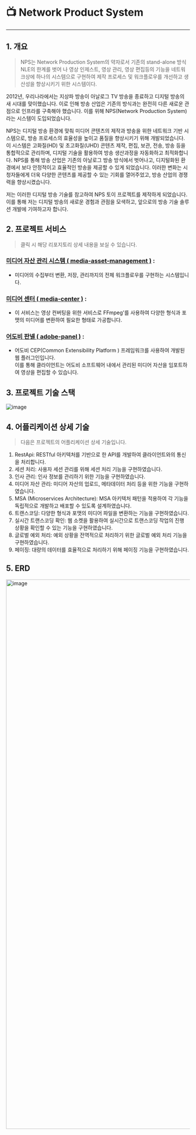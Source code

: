 <h1>📺 Network Product System</h1>

---

## 1. 개요
> NPS는 Network Production System의 약자로서 기존의 stand-alone 방식 NLE의 한계를 벗어 나 영상 인제스트, 영상 관리, 영상 편집등의 기능을 네트워크상에 하나의 시스템으로 구현하여 제작 프로세스 및 워크플로우를 개선하고 생산성을 향상시키기 위한 시스템이다.

2012년, 우리나라에서는 지상파 방송이 아날로그 TV 방송을 종료하고 디지털 방송의 새 시대를 맞이했습니다. 
이로 인해 방송 산업은 기존의 방식과는 완전히 다른 새로운 관점으로 인프라를 구축해야 했습니다. 
이를 위해 NPS(Network Production System)라는 시스템이 도입되었습니다.

NPS는 디지털 방송 환경에 맞춰 미디어 콘텐츠의 제작과 방송을 위한 네트워크 기반 시스템으로, 
방송 프로세스의 효율성을 높이고 품질을 향상시키기 위해 개발되었습니다. 
이 시스템은 고화질(HD) 및 초고화질(UHD) 콘텐츠 제작, 편집, 보관, 전송, 방송 등을 통합적으로 관리하며, 디지털 기술을 활용하여 방송 생산과정을 자동화하고 최적화합니다.
NPS를 통해 방송 산업은 기존의 아날로그 방송 방식에서 벗어나고, 디지털화된 환경에서 보다 안정적이고 효율적인 방송을 제공할 수 있게 되었습니다. 
이러한 변화는 시청자들에게 더욱 다양한 콘텐츠를 제공할 수 있는 기회를 열어주었고, 방송 산업의 경쟁력을 향상시켰습니다.

저는 이러한 디지털 방송 기술를 참고하여 NPS 토이 프로젝트를 제작하게 되었습니다.
이를 통해 저는 디지털 방송의 새로운 경험과 관점을 모색하고, 앞으로의 방송 기술 솔루션 개발에 기여하고자 합니다.

## 2. 프로젝트 서비스
> 클릭 시 해당 리포지토리 상세 내용을 보실 수 있습니다.

### [**미디어 자산 관리 시스템 ( media-asset-management )**](https://github.com/solarpark7346/media-asset-management) :
- 미디어의 수집부터 변환, 저장, 관리까지의 전체 워크플로우를 구현하는 시스템입니다.

### [**미디어 센터 ( media-center )**](https://github.com/solarpark7346/media-center) :
- 이 서비스는 영상 컨버팅을 위한 서비스로 FFmpeg'를 사용하여 다양한 형식과 포맷의 미디어를 변환하여 필요한 형태로 가공합니다.

### [**어도비 판넬 ( adobe-panel )**](https://github.com/solarpark7346/adobe-nps-panel) :
- 어도비 CEP(Common Extensibility Platform ) 프레임워크를 사용하여 개발된 웹 플러그인입니다.<br>
이를 통해 클라이언트는 어도비 소프트웨어 내에서 관리된 미디어 자산을 임포트하여 영상을 편집할 수 있습니다.

## 3. 프로젝트 기술 스택
![image](https://github.com/solarpark7346/media-asset-management/assets/61046271/c9d26b77-8085-46f0-bcfd-8037ad3f5a38)

## 4. 어플리케이션 상세 기술
> 다음은 프로젝트의 어플리케이션 상세 기술입니다.

1. RestApi: RESTful 아키텍처를 기반으로 한 API를 개발하여 클라이언트와의 통신을 처리합니다.
2. 세션 처리: 사용자 세션 관리를 위해 세션 처리 기능을 구현하였습니다.
3. 인사 관리: 인사 정보를 관리하기 위한 기능을 구현하였습니다.
4. 미디어 자산 관리: 미디어 자산의 업로드, 메타데이터 처리 등을 위한 기능을 구현하였습니다.
5. MSA (Microservices Architecture): MSA 아키텍처 패턴을 적용하여 각 기능을 독립적으로 개발하고 배포할 수 있도록 설계하였습니다.
6. 트랜스코딩: 다양한 형식과 포맷의 미디어 파일을 변환하는 기능을 구현하였습니다.
7. 실시간 트랜스코딩 확인: 웹 소켓을 활용하여 실시간으로 트랜스코딩 작업의 진행 상황을 확인할 수 있는 기능을 구현하였습니다.
8. 글로벌 예외 처리: 예외 상황을 전역적으로 처리하기 위한 글로벌 예외 처리 기능을 구현하였습니다.
9. 페이징: 대량의 데이터를 효율적으로 처리하기 위해 페이징 기능을 구현하였습니다.

## 5. ERD
<img width="1502" alt="image" src="https://github.com/solarpark7346/media-asset-management/assets/61046271/8d6d91e0-9c1a-4ab9-9236-ffd21b7ceb63">



